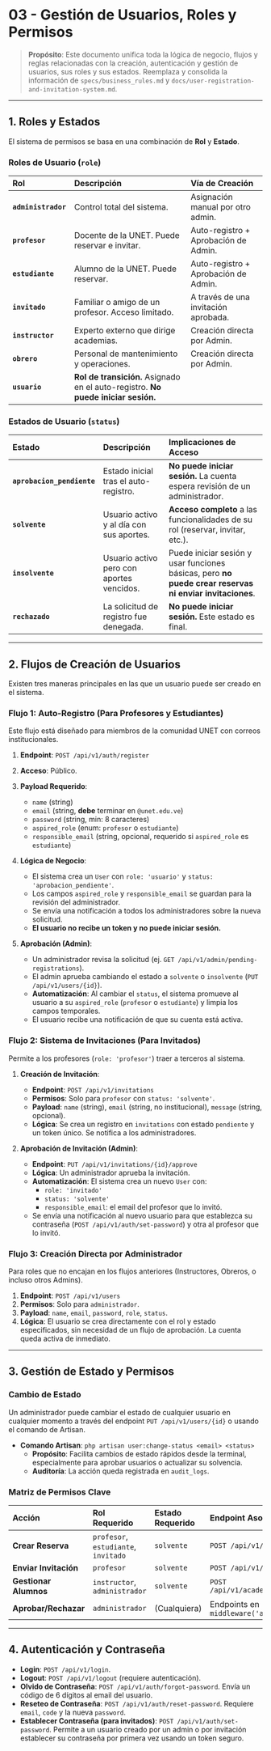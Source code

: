 # 03 - Gestión de Usuarios, Roles y Permisos

> **Propósito**: Este documento unifica toda la lógica de negocio, flujos y reglas relacionadas con la creación, autenticación y gestión de usuarios, sus roles y sus estados. Reemplaza y consolida la información de `specs/business_rules.md` y `docs/user-registration-and-invitation-system.md`.

---

## 1. Roles y Estados

El sistema de permisos se basa en una combinación de **Rol** y **Estado**.

### Roles de Usuario (`role`)

| Rol | Descripción | Vía de Creación |
| :--- | :--- | :--- |
| **`administrador`** | Control total del sistema. | Asignación manual por otro admin. |
| **`profesor`** | Docente de la UNET. Puede reservar e invitar. | Auto-registro + Aprobación de Admin. |
| **`estudiante`** | Alumno de la UNET. Puede reservar. | Auto-registro + Aprobación de Admin. |
| **`invitado`** | Familiar o amigo de un profesor. Acceso limitado. | A través de una invitación aprobada. |
| **`instructor`** | Experto externo que dirige academias. | Creación directa por Admin. |
| **`obrero`** | Personal de mantenimiento y operaciones. | Creación directa por Admin. |
| **`usuario`** | **Rol de transición.** Asignado en el auto-registro. **No puede iniciar sesión.** |

### Estados de Usuario (`status`)

| Estado | Descripción | Implicaciones de Acceso |
| :--- | :--- | :--- |
| **`aprobacion_pendiente`** | Estado inicial tras el auto-registro. | **No puede iniciar sesión.** La cuenta espera revisión de un administrador. |
| **`solvente`** | Usuario activo y al día con sus aportes. | **Acceso completo** a las funcionalidades de su rol (reservar, invitar, etc.). |
| **`insolvente`** | Usuario activo pero con aportes vencidos. | Puede iniciar sesión y usar funciones básicas, pero **no puede crear reservas ni enviar invitaciones**. |
| **`rechazado`** | La solicitud de registro fue denegada. | **No puede iniciar sesión.** Este estado es final. |

---

## 2. Flujos de Creación de Usuarios

Existen tres maneras principales en las que un usuario puede ser creado en el sistema.

### Flujo 1: Auto-Registro (Para Profesores y Estudiantes)

Este flujo está diseñado para miembros de la comunidad UNET con correos institucionales.

1.  **Endpoint**: `POST /api/v1/auth/register`
2.  **Acceso**: Público.
3.  **Payload Requerido**:
    - `name` (string)
    - `email` (string, **debe** terminar en `@unet.edu.ve`)
    - `password` (string, min: 8 caracteres)
    - `aspired_role` (enum: `profesor` o `estudiante`)
    - `responsible_email` (string, opcional, requerido si `aspired_role` es `estudiante`)

4.  **Lógica de Negocio**:
    - El sistema crea un `User` con `role: 'usuario'` y `status: 'aprobacion_pendiente'`.
    - Los campos `aspired_role` y `responsible_email` se guardan para la revisión del administrador.
    - Se envía una notificación a todos los administradores sobre la nueva solicitud.
    - **El usuario no recibe un token y no puede iniciar sesión.**

5.  **Aprobación (Admin)**:
    - Un administrador revisa la solicitud (ej. `GET /api/v1/admin/pending-registrations`).
    - El admin aprueba cambiando el estado a `solvente` o `insolvente` (`PUT /api/v1/users/{id}`).
    - **Automatización**: Al cambiar el `status`, el sistema promueve al usuario a su `aspired_role` (`profesor` o `estudiante`) y limpia los campos temporales.
    - El usuario recibe una notificación de que su cuenta está activa.

### Flujo 2: Sistema de Invitaciones (Para Invitados)

Permite a los profesores (`role: 'profesor'`) traer a terceros al sistema.

1.  **Creación de Invitación**:
    - **Endpoint**: `POST /api/v1/invitations`
    - **Permisos**: Solo para `profesor` con `status: 'solvente'`.
    - **Payload**: `name` (string), `email` (string, no institucional), `message` (string, opcional).
    - **Lógica**: Se crea un registro en `invitations` con estado `pendiente` y un token único. Se notifica a los administradores.

2.  **Aprobación de Invitación (Admin)**:
    - **Endpoint**: `PUT /api/v1/invitations/{id}/approve`
    - **Lógica**: Un administrador aprueba la invitación.
    - **Automatización**: El sistema crea un nuevo `User` con:
        - `role: 'invitado'`
        - `status: 'solvente'`
        - `responsible_email`: el email del profesor que lo invitó.
    - Se envía una notificación al nuevo usuario para que establezca su contraseña (`POST /api/v1/auth/set-password`) y otra al profesor que lo invitó.

### Flujo 3: Creación Directa por Administrador

Para roles que no encajan en los flujos anteriores (Instructores, Obreros, o incluso otros Admins).

1.  **Endpoint**: `POST /api/v1/users`
2.  **Permisos**: Solo para `administrador`.
3.  **Payload**: `name`, `email`, `password`, `role`, `status`.
4.  **Lógica**: El usuario se crea directamente con el rol y estado especificados, sin necesidad de un flujo de aprobación. La cuenta queda activa de inmediato.

---

## 3. Gestión de Estado y Permisos

### Cambio de Estado

Un administrador puede cambiar el estado de cualquier usuario en cualquier momento a través del endpoint `PUT /api/v1/users/{id}` o usando el comando de Artisan.

- **Comando Artisan**: `php artisan user:change-status <email> <status>`
  - **Propósito**: Facilita cambios de estado rápidos desde la terminal, especialmente para aprobar usuarios o actualizar su solvencia.
  - **Auditoría**: La acción queda registrada en `audit_logs`.

### Matriz de Permisos Clave

| Acción | Rol Requerido | Estado Requerido | Endpoint Asociado |
| :--- | :--- | :--- | :--- |
| **Crear Reserva** | `profesor`, `estudiante`, `invitado` | `solvente` | `POST /api/v1/reservations` |
| **Enviar Invitación** | `profesor` | `solvente` | `POST /api/v1/invitations` |
| **Gestionar Alumnos** | `instructor`, `administrador` | `solvente` | `POST /api/v1/academies/{id}/students` |
| **Aprobar/Rechazar** | `administrador` | (Cualquiera) | Endpoints en `middleware('admin')` |

---

## 4. Autenticación y Contraseña

- **Login**: `POST /api/v1/login`.
- **Logout**: `POST /api/v1/logout` (requiere autenticación).
- **Olvido de Contraseña**: `POST /api/v1/auth/forgot-password`. Envía un código de 6 dígitos al email del usuario.
- **Reseteo de Contraseña**: `POST /api/v1/auth/reset-password`. Requiere `email`, `code` y la nueva `password`.
- **Establecer Contraseña (para invitados)**: `POST /api/v1/auth/set-password`. Permite a un usuario creado por un admin o por invitación establecer su contraseña por primera vez usando un token seguro.

